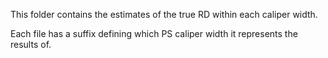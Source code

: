 This folder contains the estimates of the true RD within each caliper width.

Each file has a suffix defining which PS caliper width it represents the results of.
